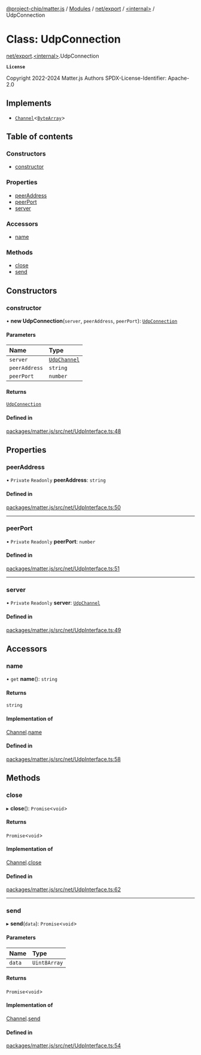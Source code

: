 [@project-chip/matter.js](../README.md) / [Modules](../modules.md) / [net/export](../modules/net_export.md) / [\<internal\>](../modules/net_export._internal_.md) / UdpConnection

# Class: UdpConnection

[net/export](../modules/net_export.md).[\<internal\>](../modules/net_export._internal_.md).UdpConnection

**`License`**

Copyright 2022-2024 Matter.js Authors
SPDX-License-Identifier: Apache-2.0

## Implements

- [`Channel`](../interfaces/common_export.Channel.md)\<[`ByteArray`](../modules/util_export.md#bytearray)\>

## Table of contents

### Constructors

- [constructor](net_export._internal_.UdpConnection.md#constructor)

### Properties

- [peerAddress](net_export._internal_.UdpConnection.md#peeraddress)
- [peerPort](net_export._internal_.UdpConnection.md#peerport)
- [server](net_export._internal_.UdpConnection.md#server)

### Accessors

- [name](net_export._internal_.UdpConnection.md#name)

### Methods

- [close](net_export._internal_.UdpConnection.md#close)
- [send](net_export._internal_.UdpConnection.md#send)

## Constructors

### constructor

• **new UdpConnection**(`server`, `peerAddress`, `peerPort`): [`UdpConnection`](net_export._internal_.UdpConnection.md)

#### Parameters

| Name | Type |
| :------ | :------ |
| `server` | [`UdpChannel`](../interfaces/net_export.UdpChannel.md) |
| `peerAddress` | `string` |
| `peerPort` | `number` |

#### Returns

[`UdpConnection`](net_export._internal_.UdpConnection.md)

#### Defined in

[packages/matter.js/src/net/UdpInterface.ts:48](https://github.com/project-chip/matter.js/blob/0c058ae17fdba4c0b89b8b13c309011d51782299/packages/matter.js/src/net/UdpInterface.ts#L48)

## Properties

### peerAddress

• `Private` `Readonly` **peerAddress**: `string`

#### Defined in

[packages/matter.js/src/net/UdpInterface.ts:50](https://github.com/project-chip/matter.js/blob/0c058ae17fdba4c0b89b8b13c309011d51782299/packages/matter.js/src/net/UdpInterface.ts#L50)

___

### peerPort

• `Private` `Readonly` **peerPort**: `number`

#### Defined in

[packages/matter.js/src/net/UdpInterface.ts:51](https://github.com/project-chip/matter.js/blob/0c058ae17fdba4c0b89b8b13c309011d51782299/packages/matter.js/src/net/UdpInterface.ts#L51)

___

### server

• `Private` `Readonly` **server**: [`UdpChannel`](../interfaces/net_export.UdpChannel.md)

#### Defined in

[packages/matter.js/src/net/UdpInterface.ts:49](https://github.com/project-chip/matter.js/blob/0c058ae17fdba4c0b89b8b13c309011d51782299/packages/matter.js/src/net/UdpInterface.ts#L49)

## Accessors

### name

• `get` **name**(): `string`

#### Returns

`string`

#### Implementation of

[Channel](../interfaces/common_export.Channel.md).[name](../interfaces/common_export.Channel.md#name)

#### Defined in

[packages/matter.js/src/net/UdpInterface.ts:58](https://github.com/project-chip/matter.js/blob/0c058ae17fdba4c0b89b8b13c309011d51782299/packages/matter.js/src/net/UdpInterface.ts#L58)

## Methods

### close

▸ **close**(): `Promise`\<`void`\>

#### Returns

`Promise`\<`void`\>

#### Implementation of

[Channel](../interfaces/common_export.Channel.md).[close](../interfaces/common_export.Channel.md#close)

#### Defined in

[packages/matter.js/src/net/UdpInterface.ts:62](https://github.com/project-chip/matter.js/blob/0c058ae17fdba4c0b89b8b13c309011d51782299/packages/matter.js/src/net/UdpInterface.ts#L62)

___

### send

▸ **send**(`data`): `Promise`\<`void`\>

#### Parameters

| Name | Type |
| :------ | :------ |
| `data` | `Uint8Array` |

#### Returns

`Promise`\<`void`\>

#### Implementation of

[Channel](../interfaces/common_export.Channel.md).[send](../interfaces/common_export.Channel.md#send)

#### Defined in

[packages/matter.js/src/net/UdpInterface.ts:54](https://github.com/project-chip/matter.js/blob/0c058ae17fdba4c0b89b8b13c309011d51782299/packages/matter.js/src/net/UdpInterface.ts#L54)
